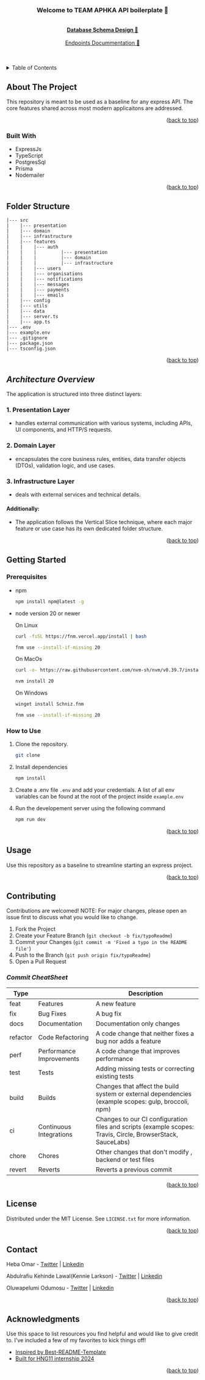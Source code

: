 <br />
<div align="center">
<a name="readme-top"></a>
  <h3 align="center">Welcome to TEAM APHKA API boilerplate 👷</h3>

  <p align="center">
    <br />
    <a href="https://drawsql.app/teams/kennielarkson-team/diagrams/hng11-aphka"><strong>Database Schema Design 🔗</strong></a>
    <br />
    <br />
    <a href="https://openapi-server.vercel.app/docs">Endpoints Docummentation 🔗</a>
    
  </p>
</div>

<br />
<br />

<!-- TABLE OF CONTENTS -->
<details>
  <summary>Table of Contents</summary>
  <ol>
    <li>
      <a href="#about-the-project">About The Project</a>
      <ul>
        <li><a href="#built-with">Built With</a></li>
      </ul>
    </li>
     <li><a href="#architecture-overview">Architecture Overview</a></li>
    <li><a href="#folder-structure">Folder Structure</a></li>
    <li>
      <a href="#getting-started">Getting Started</a>
      <ul>
        <li><a href="#prerequisites">Prerequisites</a></li>
        <li><a href="#installation">Installation</a></li>
      </ul>
    </li>
    <li><a href="#usage">Usage</a></li>
    <li><a href="#contributing">Contributing</a></li>
    <li><a href="#license">License</a></li>
    <li><a href="#contact">Contact</a></li>
    <li><a href="#acknowledgments">Acknowledgments</a></li>
  </ol>
</details>

<!-- ABOUT THE PROJECT -->

## About The Project

This repository is meant to be used as a baseline for any express API. The core features shared across most modern applicaitons are addressed.

<p align="right">(<a href="#readme-top">back to top</a>)</p>

### Built With

- ExpressJs
- TypeScript
- PostgresSql
- Prisma
- Nodemailer

<p align="right">(<a href="#readme-top">back to top</a>)</p>

## Folder Structure

```
|--- src
|    |--- presentation
|    |--- domain
|    |--- infrastructure
|    |--- features
|    |    |--- auth
|    |    |         |--- presentation
|    |    |         |--- domain
|    |    |         |--- infrastructure
|    |    |--- users
|    |    |--- organisations
|    |    |--- notifications
|    |    |--- messages
|    |    |--- payments
|    |    |--- emails
|    |--- config
|    |--- utils
|    |--- data
|    |--- server.ts
|    |--- app.ts
|--- .env
|--- example.env
|--- .gitignore
|--- package.json
|--- tsconfig.json
```

<p align="right">(<a href="#readme-top">back to top</a>)</p>

<!-- ARCHITECTURE OVERVIEW -->

## _Architecture Overview_

The application is structured into three distinct layers:

### 1. Presentation Layer

- handles external communication with various systems, including APIs, UI components, and HTTP/S requests.

### 2. Domain Layer

- encapsulates the core business rules, entities, data transfer objects (DTOs), validation logic, and use cases.

### 3. Infrastructure Layer

- deals with external services and technical details.

#### Additionally:

- The application follows the Vertical Slice technique, where each major feature or use case has its own dedicated folder structure.

<p align="right">(<a href="#readme-top">back to top</a>)</p>

<!-- GETTING STARTED -->

## Getting Started

### Prerequisites

- npm

  ```sh
  npm install npm@latest -g
  ```

- node version 20 or newer

  On Linux

  ```sh
  curl -fsSL https://fnm.vercel.app/install | bash
  ```

  ```sh
  fnm use --install-if-missing 20
  ```

  On MacOs

  ```sh
  curl -o- https://raw.githubusercontent.com/nvm-sh/nvm/v0.39.7/install.sh | bash
  ```

  ```sh
  nvm install 20
  ```

  On Windows

  ```sh
  winget install Schniz.fnm
  ```

  ```sh
  fnm use --install-if-missing 20
  ```

### How to Use

1. Clone the repository.
   ```sh
   git clone
   ```
2. Install dependencies
   ```sh
   npm install
   ```
3. Create a .env file `.env` and add your credentials. A list of all env variables
   can be found at the root of the project inside `example.env`

4. Run the developement server using the following command
   ```sh
   npm run dev
   ```

<p align="right">(<a href="#readme-top">back to top</a>)</p>

<!-- USAGE EXAMPLES -->

## Usage

Use this repository as a baseline to streamline starting an express project.

<p align="right">(<a href="#readme-top">back to top</a>)</p>

<!-- CONTRIBUTING -->

## Contributing

Contributions are welcomed! NOTE: For major changes, please open an issue first to discuss what you would like to change.

1. Fork the Project
2. Create your Feature Branch (`git checkout -b fix/typoReadme`)
3. Commit your Changes (`git commit -m 'Fixed a typo in the README file'`)
4. Push to the Branch (`git push origin fix/typoReadme`)
5. Open a Pull Request

<!-- COMMIT CHEATSHEET -->

### _Commit CheatSheet_

| Type     |                          | Description                                                                                                 |
| -------- | ------------------------ | ----------------------------------------------------------------------------------------------------------- |
| feat     | Features                 | A new feature                                                                                               |
| fix      | Bug Fixes                | A bug fix                                                                                                   |
| docs     | Documentation            | Documentation only changes                                                                                  |
| refactor | Code Refactoring         | A code change that neither fixes a bug nor adds a feature                                                   |
| perf     | Performance Improvements | A code change that improves performance                                                                     |
| test     | Tests                    | Adding missing tests or correcting existing tests                                                           |
| build    | Builds                   | Changes that affect the build system or external dependencies (example scopes: gulp, broccoli, npm)         |
| ci       | Continuous Integrations  | Changes to our CI configuration files and scripts (example scopes: Travis, Circle, BrowserStack, SauceLabs) |
| chore    | Chores                   | Other changes that don't modify , backend or test files                                                     |
| revert   | Reverts                  | Reverts a previous commit                                                                                   |

<p align="right">(<a href="#readme-top">back to top</a>)</p>

<!-- LICENSE -->

## License

Distributed under the MIT License. See `LICENSE.txt` for more information.

<p align="right">(<a href="#readme-top">back to top</a>)</p>

<!-- CONTACT -->

## Contact

Heba Omar - [Twitter](https://twitter.com/jr_dev20) | [Linkedin](https://www.linkedin.com/in/heba-ismael-omar-645965252/)

Abdulrafiu Kehinde Lawal(Kennie Larkson) - [Twitter](https://twitter.com/kennie_larkson) | [Linkedin](https://www.linkedin.com/in/kennie-larkson/)

Oluwapelumi Odumosu - [Twitter](https://x.com/oluwapm) | [Linkedin](https://www.linkedin.com/in/oluwapm/)

<p align="right">(<a href="#readme-top">back to top</a>)</p>

<!-- ACKNOWLEDGMENTS -->

## Acknowledgments

Use this space to list resources you find helpful and would like to give credit to. I've included a few of my favorites to kick things off!

- [Inspired by Best-README-Template](https://github.com/othneildrew/Best-README-Template)
- [Built for HNG11 internship 2024](https://hng.tech)

<p align="right">(<a href="#readme-top">back to top</a>)</p>
